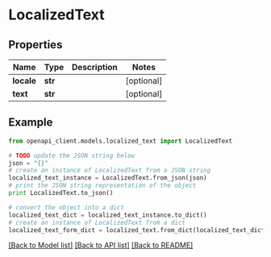 # LocalizedText


## Properties
Name | Type | Description | Notes
------------ | ------------- | ------------- | -------------
**locale** | **str** |  | [optional] 
**text** | **str** |  | [optional] 

## Example

```python
from openapi_client.models.localized_text import LocalizedText

# TODO update the JSON string below
json = "{}"
# create an instance of LocalizedText from a JSON string
localized_text_instance = LocalizedText.from_json(json)
# print the JSON string representation of the object
print LocalizedText.to_json()

# convert the object into a dict
localized_text_dict = localized_text_instance.to_dict()
# create an instance of LocalizedText from a dict
localized_text_form_dict = localized_text.from_dict(localized_text_dict)
```
[[Back to Model list]](../README.md#documentation-for-models) [[Back to API list]](../README.md#documentation-for-api-endpoints) [[Back to README]](../README.md)


